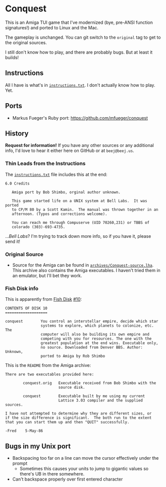 # Conquest

This is an Amiga TUI game that I've modernized (bye, pre-ANSI function
signatures!) and ported to Linux and the Mac.

The gameplay is unchanged. You can git switch to the `original` tag to
get to the original sources.

I still don't know how to play, and there are probably bugs. But at
least it builds!

## Instructions

All I have is what's in [`instructions.txt`](instructions.txt). I don't
actually know how to play. Yet.

## Ports

* Markus Fueger's Ruby port: https://github.com/mfueger/conquest

## History

**Request for information!** If you have any other sources or any
additional info, I'd love to hear it either here on GitHub or at
`beej@beej.us`.

### Thin Leads from the Instructions

The [`instructions.txt`](instructions.txt) file includes this at the
end:

```
6.0 Credits

   Amiga port by Bob Shimbo, orginal author unknown.

   This game started life on a UNIX system at Bell Labs.  It was ported
   to CP/M 80 by a Scott Kamin.  The manual was thrown together in an
   afternoon. (Typos and corrections welcome).

   You can reach me through Compuserve (UID 70260,231) or TBBS of
   colorado (303)-693-4735.
```

...*Bell Labs*?  I'm trying to track down more info, so if you have it,
please send it!

### Original Source

* Source for the Amiga can be found in
  [`archives/Conquest-source.lha`](archives/Conquest-source.lha]). This
  archive also contains the Amiga executables. I haven't tried them in
  an emulator, but I'll bet they work.

### Fish Disk info

This is apparently from [Fish
Disk](https://en.wikipedia.org/wiki/Fred_Fish#The_Amiga_Library_Disks)
[#10](https://www.amiga-stuff.com/pd/fish.html):

```
CONTENTS OF DISK 10
===================

conquest        You control an interstellar empire, decide which star
                systems to explore, which planets to colonize, etc. The
                computer will also be building its own empire and
                competing with you for resources. The one with the
                greatest population at the end wins. Executable only,
                no source. Downloaded from Denver BBS. Author: Unknown,
                ported to Amiga by Rob Shimbo
```

This is the `README` from the Amiga archive:

```
There are two executables provided here:

        conquest.orig   Executable received from Bob Shimbo with the
                        source disk.

        conquest        Executable built by me using my current
                        Lattice 3.03 compiler and the supplied sources.

I have not attempted to determine why they are different sizes, or
if the size difference is significant.  The both run to the extent
that you can start them up and then "QUIT" successfully.

-Fred    5-May-86
```

## Bugs in my Unix port

* Backspacing too far on a line can move the cursor effectively under
  the prompt
  * Sometimes this causes your units to jump to gigantic values so
    there's UB in there somewhere.
* Can't backspace properly over first entered character

